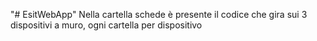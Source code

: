 "# EsitWebApp"
Nella cartella schede è presente il codice che gira sui 3 dispositivi a muro, ogni cartella per dispositivo

